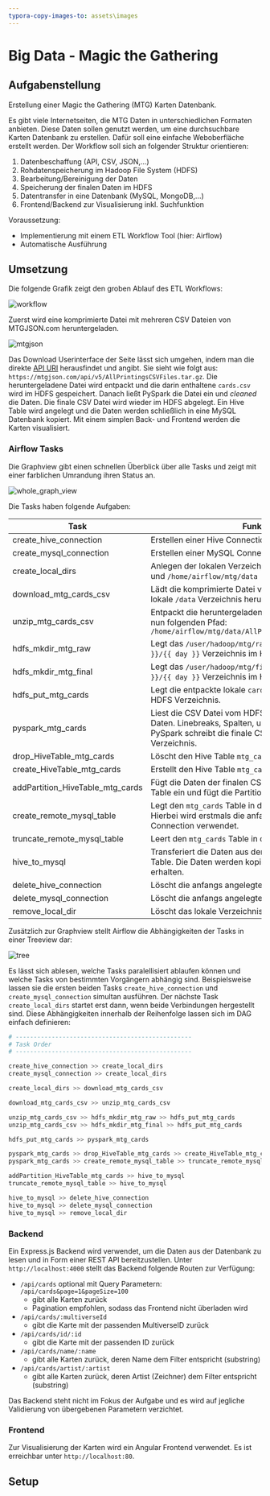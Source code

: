 ```yaml
---
typora-copy-images-to: assets\images
---
```


# Big Data - Magic the Gathering

## Aufgabenstellung

Erstellung einer Magic the Gathering (MTG) Karten Datenbank.

Es gibt viele Internetseiten, die MTG Daten in unterschiedlichen Formaten anbieten. Diese Daten sollen genutzt werden, um eine durchsuchbare Karten Datenbank zu erstellen. Dafür soll eine einfache Weboberfläche erstellt werden. Der Workflow soll sich an folgender Struktur orientieren:

1. Datenbeschaffung (API, CSV, JSON,...)
2. Rohdatenspeicherung im Hadoop File System (HDFS)
3. Bearbeitung/Bereinigung der Daten
4. Speicherung der finalen Daten im HDFS
5. Datentransfer in eine Datenbank (MySQL, MongoDB,...)
6. Frontend/Backend zur Visualisierung inkl. Suchfunktion

Voraussetzung:

- Implementierung mit einem ETL Workflow Tool (hier: Airflow)
- Automatische Ausführung

## Umsetzung

Die folgende Grafik zeigt den groben Ablauf des ETL Workflows:

![workflow](./assets/images/workflow.png)



Zuerst wird eine komprimierte Datei mit mehreren CSV Dateien von MTGJSON.com heruntergeladen.

![mtgjson](.\assets\images\mtgjson.PNG)

Das Download Userinterface der Seite lässt sich umgehen, indem man die direkte [API URI](https://mtgjson.com/api/v5/AllPrintingsCSVFiles.tar.gz) herausfindet und angibt. Sie sieht wie folgt aus: `https://mtgjson.com/api/v5/AllPrintingsCSVFiles.tar.gz`. Die heruntergeladene Datei wird entpackt und die darin enthaltene `cards.csv` wird im HDFS gespeichert. Danach ließt PySpark die Datei ein und *cleaned* die Daten. Die finale CSV Datei wird wieder im HDFS abgelegt. Ein Hive Table wird angelegt und die Daten werden schließlich in eine MySQL Datenbank kopiert. Mit einem simplen Back- und Frontend werden die Karten visualisiert.

### Airflow Tasks

Die Graphview gibt einen schnellen Überblick über alle Tasks und zeigt mit einer farblichen Umrandung ihren Status an.

![whole_graph_view](assets/images/graph.PNG)

Die Tasks haben folgende Aufgaben:

Task | Funktion
---- | --------
create_hive_connection | Erstellen einer Hive Connection via Bash Command.
create_mysql_connection | Erstellen einer MySQL Connection via Bash Command.
create_local_dirs | Anlegen der lokalen Verzeichnisse `/home/airflow/mtg` und `/home/airflow/mtg/data` 
download_mtg_cards_csv | Lädt die komprimierte Datei von MTGJSON.com in das lokale `/data` Verzeichnis herunter. 
unzip_mtg_cards_csv | Entpackt die heruntergeladene Datei. Die CSV Datei hat nun folgenden Pfad: `/home/airflow/mtg/data/AllPrintingsCSVFiles/cards.csv` 
hdfs_mkdir_mtg_raw | Legt das `/user/hadoop/mtg/raw/{{ year }}/{{ month }}/{{ day }}` Verzeichnis im HDFS an.
hdfs_mkdir_mtg_final | Legt das `/user/hadoop/mtg/final/{{ year }}/{{ month }}/{{ day }}` Verzeichnis im HDFS an.
hdfs_put_mtg_cards | Legt die entpackte lokale `cards.csv` Datei in das raw HDFS Verzeichnis.
pyspark_mtg_cards | Liest die CSV Datei vom HDFS ein und 'cleaned' die Daten. Linebreaks, Spalten, usw. werden entfernt. PySpark schreibt die finale CSV Datei in das `final` HDFS Verzeichnis. 
drop_HiveTable_mtg_cards | Löscht den Hive Table `mtg_cards`, falls vorhanden.
create_HiveTable_mtg_cards | Erstellt den Hive Table `mtg_cards`.
addPartition_HiveTable_mtg_cards | Fügt die Daten der finalen CSV Datei im HDFS in den Hive Table ein und fügt die Partition (year, month, day) ein.
create_remote_mysql_table | Legt den `mtg_cards` Table in der MySQL Datenbank an. Hierbei wird erstmals die anfangs erstellte MySQL Connection verwendet.
truncate_remote_mysql_table | Leert den `mtg_cards` Table in der MySQL Datenbank an.
hive_to_mysql | Transferiert die Daten aus dem Hive Table in den MySQL Table. Die Daten werden kopiert und der Hive Table bleibt erhalten.
delete_hive_connection | Löscht die anfangs angelegte Hive Connection.
delete_mysql_connection | Löscht die anfangs angelegte MySQL Connection.
remove_local_dir | Löscht das lokale Verzeichnis `/home/airflow/mtg/data`

Zusätzlich zur Graphview stellt Airflow die Abhängigkeiten der Tasks in einer Treeview dar:

![tree](.\assets\images\tree.png)

Es lässt sich ablesen, welche Tasks paralellisiert ablaufen können und welche Tasks von bestimmten Vorgängern abhängig sind. Beispielsweise lassen sie die ersten beiden Tasks `create_hive_connection` und `create_mysql_connection` simultan ausführen. Der nächste Task `create_local_dirs` startet erst dann, wenn beide Verbindungen hergestellt sind. Diese Abhängigkeiten innerhalb der Reihenfolge lassen sich im DAG einfach definieren:

```python
# -------------------------------------------------
# Task Order
# -------------------------------------------------

create_hive_connection >> create_local_dirs
create_mysql_connection >> create_local_dirs

create_local_dirs >> download_mtg_cards_csv

download_mtg_cards_csv >> unzip_mtg_cards_csv

unzip_mtg_cards_csv >> hdfs_mkdir_mtg_raw >> hdfs_put_mtg_cards
unzip_mtg_cards_csv >> hdfs_mkdir_mtg_final >> hdfs_put_mtg_cards

hdfs_put_mtg_cards >> pyspark_mtg_cards

pyspark_mtg_cards >> drop_HiveTable_mtg_cards >> create_HiveTable_mtg_cards >> addPartition_HiveTable_mtg_cards
pyspark_mtg_cards >> create_remote_mysql_table >> truncate_remote_mysql_table

addPartition_HiveTable_mtg_cards >> hive_to_mysql
truncate_remote_mysql_table >> hive_to_mysql

hive_to_mysql >> delete_hive_connection
hive_to_mysql >> delete_mysql_connection
hive_to_mysql >> remove_local_dir
```

### Backend

Ein Express.js Backend wird verwendet, um die Daten aus der Datenbank zu lesen und in Form einer REST API bereitzustellen. Unter `http://localhost:4000` stellt das Backend folgende Routen zur Verfügung:

- `/api/cards` optional mit Query Parametern: `/api/cards&page=1&pageSize=100`
  - gibt alle Karten zurück
  - Pagination empfohlen, sodass das Frontend nicht überladen wird
- `/api/cards/:multiverseId`
  - gibt die Karte mit der passenden MultiverseID zurück
- `/api/cards/id/:id`
  - gibt die Karte mit der passenden ID zurück
- `/api/cards/name/:name`
  - gibt alle Karten zurück, deren Name dem Filter entspricht (substring)
- `/api/cards/artist/:artist`
  - gibt alle Karten zurück, deren Artist (Zeichner) dem Filter entspricht (substring)

Das Backend steht nicht im Fokus der Aufgabe und es wird auf jegliche Validierung von übergebenen Parametern verzichtet.

### Frontend

Zur Visualisierung der Karten wird ein Angular Frontend verwendet. Es ist erreichbar unter `http://localhost:80`.


## Setup

